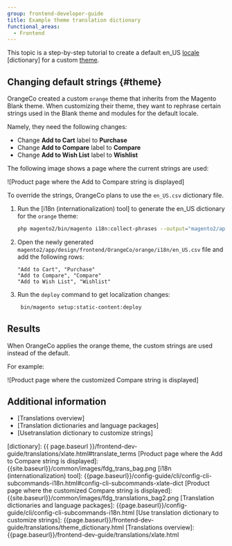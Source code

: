 ```yaml
---
group: frontend-developer-guide
title: Example theme translation dictionary
functional_areas:
  - Frontend
---
```


This topic is a step-by-step tutorial to create a default en_US [locale](https://glossary.magento.com/locale) [dictionary] for a custom [theme](https://glossary.magento.com/theme).

## Changing default strings {#theme}

OrangeCo created a custom `orange` theme that inherits from the Magento Blank theme. When customizing their theme, they want to rephrase certain strings used in the Blank theme and modules for the default locale.

Namely, they need the following changes:
-   Change **Add to Cart** label to **Purchase**
-   Change **Add to Compare** label to **Compare**
-   Change **Add to Wish List** label to **Wishlist**

The following image shows a page where the current strings are used:

![Product page where the Add to Compare string is displayed]

To override the strings, OrangeCo plans to use the `en_US.csv` dictionary file.

1. Run the [i18n (internationalization) tool] to generate the en_US dictionary for the `orange` theme:

    ```bash
    php magento2/bin/magento i18n:collect-phrases --output="magento2/app/design/frontend/OrangeCo/orange/i18n/en_US.csv" magento2/app/design/frontend/OrangeCo/orange
    ```

1. Open the newly generated `magento2/app/design/frontend/OrangeCo/orange/i18n/en_US.csv` file and add the following rows:
    ```text
    "Add to Cart", "Purchase"
    "Add to Compare", "Compare"
    "Add to Wish List", "Wishlist"
    ```
1. Run the `deploy` command to get localization changes:

    ```bash
     bin/magento setup:static-content:deploy
    ```

## Results

When OrangeCo applies the orange theme, the custom strings are used instead of the default.

For example:

![Product page where the customized Compare string is displayed]

##  Additional information

-   [Translations overview]
-   [Translation dictionaries and language packages]
-   [Usetranslation dictionary to customize strings]

[dictionary]: {{ page.baseurl }}/frontend-dev-guide/translations/xlate.html#translate_terms
[Product page where the Add to Compare string is displayed]: {{site.baseurl}}/common/images/fdg_trans_bag.png
[i18n (internationalization) tool]: {{page.baseurl}}/config-guide/cli/config-cli-subcommands-i18n.html#config-cli-subcommands-xlate-dict
[Product page where the customized Compare string is displayed]: {{site.baseurl}}/common/images/fdg_translations_bag2.png
[Translation dictionaries and language packages]: {{page.baseurl}}/config-guide/cli/config-cli-subcommands-i18n.html
[Use translation dictionary to customize strings]: {{page.baseurl}}/frontend-dev-guide/translations/theme_dictionary.html
[Translations overview]: {{page.baseurl}}/frontend-dev-guide/translations/xlate.html
